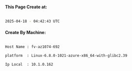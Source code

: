 
   
#### This Page Create at:

```bash

2025-04-18 - 04:42:43 UTC

```

#### Create By Machine:

```bash

Host Name : fv-az1074-692

platform  : Linux-6.8.0-1021-azure-x86_64-with-glibc2.39

Ip Local  : 10.1.0.162

```

